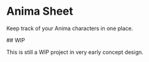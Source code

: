 # Anima Sheet

Keep track of your Anima characters in one place.

## WIP

This is still a WIP project in very early concept design.
